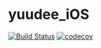 # yuudee_iOS

[![Build Status](https://travis-ci.org/xiaoyudi-China/yuudee_iOS.svg?branch=master)](https://travis-ci.org/xiaoyudi-China/yuudee_iOS)
[![codecov](https://codecov.io/gh/xiaoyudi-China/yuudee2_iOS/branch/master/graph/badge.svg)](https://codecov.io/gh/xiaoyudi-China/yuudee2_iOS)
